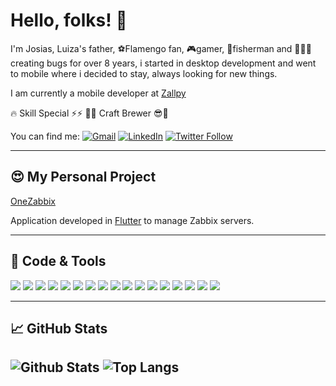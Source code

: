 # Hello, folks! 👋

I'm Josias, Luiza's father, ⚽Flamengo fan, 🎮gamer, 🎣fisherman and 👨🏽‍💻creating bugs for over 8 years, i started  in desktop development and went to mobile where i decided to stay, always looking for new things.

I am currently a mobile developer at [Zallpy](https://zallpy.com/)


🔥 Skill Special ⚡⚡ 🍺😎  Craft Brewer 😎🍺


You can find me: [![Gmail](https://img.shields.io/badge/-Gmail-black?style=flat&logo=Gmail&logoColor=white)](mailto:josias.mota.soares@gmail.com) [![LinkedIn](https://img.shields.io/badge/-LinkedIn-black?style=flat&logo=Linkedin&logoColor=white)](https://www.linkedin.com/in/josias-mota-soares/) [![Twitter Follow](https://img.shields.io/twitter/follow/josiasmsoares?label=Follow)](https://twitter.com/josiasmsoares)

---
## 😍 My Personal Project
[OneZabbix](https://play.google.com/store/apps/details?id=br.com.mahhaus.onezabbix&hl=en&gl=US)

Application developed in [Flutter](https://flutter.dev/) to manage Zabbix servers.

---
## 🔧 Code & Tools
![](https://img.shields.io/badge/Code-Java-informational?style=flat&logo=java&logoColor=white&color=2bbc8a) ![](https://img.shields.io/badge/Code-Kotlin-informational?style=flat&logo=kotlin&logoColor=white&color=2bbc8a) ![](https://img.shields.io/badge/Code-Dart-informational?style=flat&logo=Dart&logoColor=white&color=2bbc8a) ![](https://img.shields.io/badge/Code-CSharp-informational?style=flat&logo=csharp&logoColor=white&color=2bbc8a) ![](https://img.shields.io/badge/Code-DataFlex-informational?style=flat&logo=c&logoColor=white&color=2bbc8a) ![](https://img.shields.io/badge/Code-JavaScript-informational?style=flat&logo=javascript&logoColor=white&color=2bbc8a) ![](https://img.shields.io/badge/Framework-Flutter-informational?style=flat&logo=flutter&logoColor=white&color=2bbc8a) ![](https://img.shields.io/badge/Framework-SpringBoot-informational?style=flat&logo=spring&logoColor=white&color=2bbc8a) ![](https://img.shields.io/badge/Editor-IntelliJ_IDEA-informational?style=flat&logo=intellij-idea&logoColor=white&color=2bbc8a) ![](https://img.shields.io/badge/Editor-Android_Studio-informational?style=flat&logo=android-studio&logoColor=white&color=2bbc8a) ![](https://img.shields.io/badge/Editor-VisualStudio-Code_informational?style=flat&logo=visual-studio-code&logoColor=white&color=2bbc8a) ![](https://img.shields.io/badge/DB-PostgreSQL-informational?style=flat&logo=postgresql&logoColor=white&color=2bbc8a) ![](https://img.shields.io/badge/DB-SQL_Server-informational?style=flat&logo=microsoft-sql-server&logoColor=white&color=2bbc8a) ![](https://img.shields.io/badge/DB-SQLite-informational?style=flat&logo=sqlite&logoColor=white&color=2bbc8a) ![](https://img.shields.io/badge/DB-DB2-informational?style=flat&logo=ibm&logoColor=white&color=2bbc8a) ![](https://img.shields.io/badge/DB-Oracle-informational?style=flat&logo=oracle&logoColor=white&color=2bbc8a)
![](https://img.shields.io/badge/DB-MongoDB-informational?style=flat&logo=mongodb&logoColor=white&color=2bbc8a)

---
## &#x1f4c8; GitHub Stats
![Github Stats](https://github-readme-stats.vercel.app/api?username=josias-soares&show_icons=true&hide_border=true&count_private=true&include_all_commits=true&&hide=stars&show_icons=true&theme=tokyonight)
![Top Langs](https://github-readme-stats.vercel.app/api/top-langs/?username=josias-soares&layout=compact&theme=tokyonight) 
---
